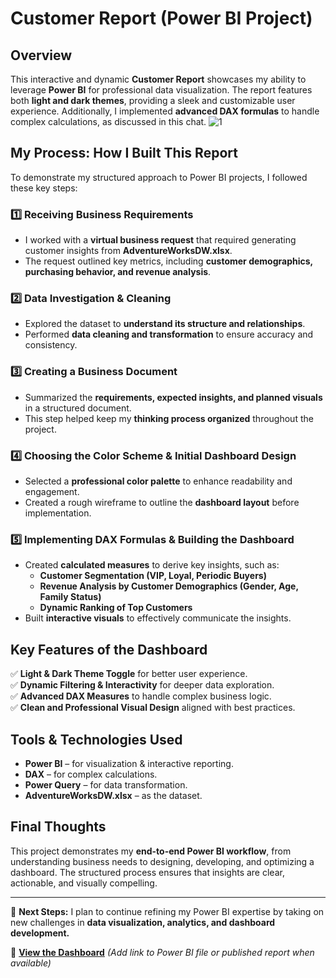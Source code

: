 # Customer Report (Power BI Project)

## Overview
This interactive and dynamic **Customer Report** showcases my ability to leverage **Power BI** for professional data visualization. The report features both **light and dark themes**, providing a sleek and customizable user experience. Additionally, I implemented **advanced DAX formulas** to handle complex calculations, as discussed in this chat.
![1](https://github.com/user-attachments/assets/5d82c9cc-5f85-46cf-a6cc-268f09e840a7)

## My Process: How I Built This Report
To demonstrate my structured approach to Power BI projects, I followed these key steps:

### 1️⃣ Receiving Business Requirements  
- I worked with a **virtual business request** that required generating customer insights from **AdventureWorksDW.xlsx**.
- The request outlined key metrics, including **customer demographics, purchasing behavior, and revenue analysis**.

### 2️⃣ Data Investigation & Cleaning  
- Explored the dataset to **understand its structure and relationships**.
- Performed **data cleaning and transformation** to ensure accuracy and consistency.

### 3️⃣ Creating a Business Document  
- Summarized the **requirements, expected insights, and planned visuals** in a structured document.
- This step helped keep my **thinking process organized** throughout the project.

### 4️⃣ Choosing the Color Scheme & Initial Dashboard Design  
- Selected a **professional color palette** to enhance readability and engagement.
- Created a rough wireframe to outline the **dashboard layout** before implementation.

### 5️⃣ Implementing DAX Formulas & Building the Dashboard  
- Created **calculated measures** to derive key insights, such as:
  - **Customer Segmentation (VIP, Loyal, Periodic Buyers)**
  - **Revenue Analysis by Customer Demographics (Gender, Age, Family Status)**
  - **Dynamic Ranking of Top Customers**
- Built **interactive visuals** to effectively communicate the insights.

## Key Features of the Dashboard
✅ **Light & Dark Theme Toggle** for better user experience.  
✅ **Dynamic Filtering & Interactivity** for deeper data exploration.  
✅ **Advanced DAX Measures** to handle complex business logic.  
✅ **Clean and Professional Visual Design** aligned with best practices.  

## Tools & Technologies Used
- **Power BI** – for visualization & interactive reporting.
- **DAX** – for complex calculations.
- **Power Query** – for data transformation.
- **AdventureWorksDW.xlsx** – as the dataset.

## Final Thoughts
This project demonstrates my **end-to-end Power BI workflow**, from understanding business needs to designing, developing, and optimizing a dashboard. The structured process ensures that insights are clear, actionable, and visually compelling.

---
🚀 **Next Steps:** I plan to continue refining my Power BI expertise by taking on new challenges in **data visualization, analytics, and dashboard development.**

🔗 **[View the Dashboard]()** *(Add link to Power BI file or published report when available)*
